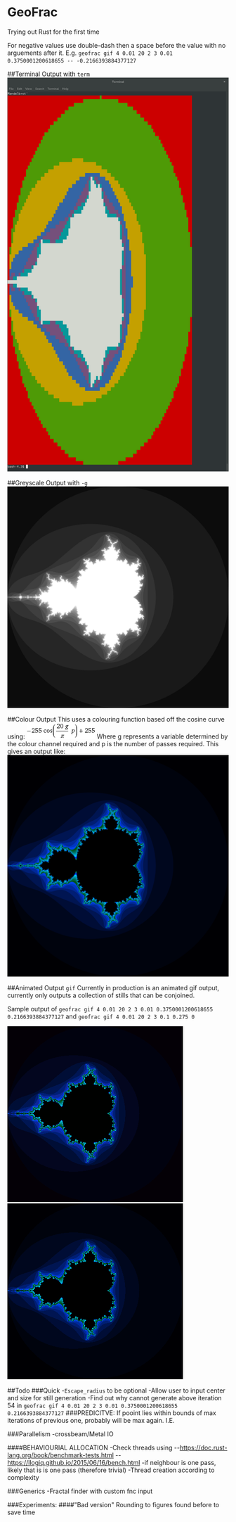 # GeoFrac
Trying out Rust for the first time

For negative values use double-dash then a space before the value with no arguements after it. E.g. `geofrac gif 4 0.01 20 2 3 0.01 0.3750001200618655 -- -0.2166393884377127`

##Terminal Output with `term`
![](/res/TERMFractal.png)

##Greyscale Output with `-g`
![](/res/BWFractal.png)

##Colour Output
This uses a colouring function based off the cosine curve using:
![](/res/form.gif)
Where g represents a variable determined by the colour channel required and p is the number of passes required.
This gives an output like:
![](/res/COLFractal.png)

##Animated Output `gif`
Currently in production is an animated gif output, currently only outputs a collection of stills that can be conjoined. 

Sample output of `geofrac gif 4 0.01 20 2 3 0.01 0.3750001200618655 0.2166393884377127` and `geofrac gif 4 0.01 20 2 3 0.1 0.275 0`


![](/res/anim.gif)
![](/res/anim1.gif)


##Todo
###Quick
-`Escape_radius` to be optional
-Allow user to input center and size for still generation
-Find out why cannot generate above iteration 54 in `geofrac gif 4 0.01 20 2 3 0.01 0.3750001200618655 0.2166393884377127`
###PREDICITVE:
If pooint lies within bounds of max iterations of previous one, probably will be max again. I.E.

###Parallelism
-crossbeam/Metal IO

####BEHAVIOURIAL ALLOCATION
-Check threads using 
--https://doc.rust-lang.org/book/benchmark-tests.html
--https://llogiq.github.io/2015/06/16/bench.html
-if neighbour is one pass, likely that is is one pass (therefore trivial)
-Thread creation according to complexity


###Generics
-Fractal finder with custom fnc input 
	
###Experiments:
####"Bad version"
Rounding to figures found before to save time
